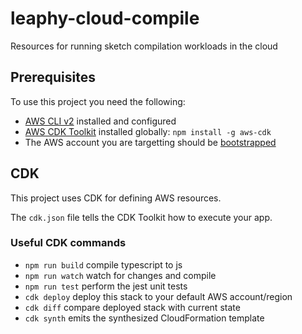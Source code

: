 # leaphy-cloud-compile
Resources for running sketch compilation workloads in the cloud

## Prerequisites

To use this project you need the following:

- [AWS CLI v2](https://docs.aws.amazon.com/cli/latest/userguide/getting-started-install.html) installed and configured
- [AWS CDK Toolkit](https://docs.aws.amazon.com/cdk/v2/guide/getting_started.html) installed globally: `npm install -g aws-cdk`
- The AWS account you are targetting should be [bootstrapped](https://docs.aws.amazon.com/cdk/v2/guide/bootstrapping.html)

## CDK
This project uses CDK for defining AWS resources. 

The `cdk.json` file tells the CDK Toolkit how to execute your app.

### Useful CDK commands

 * `npm run build`   compile typescript to js
 * `npm run watch`   watch for changes and compile
 * `npm run test`    perform the jest unit tests
 * `cdk deploy`      deploy this stack to your default AWS account/region
 * `cdk diff`        compare deployed stack with current state
 * `cdk synth`       emits the synthesized CloudFormation template
